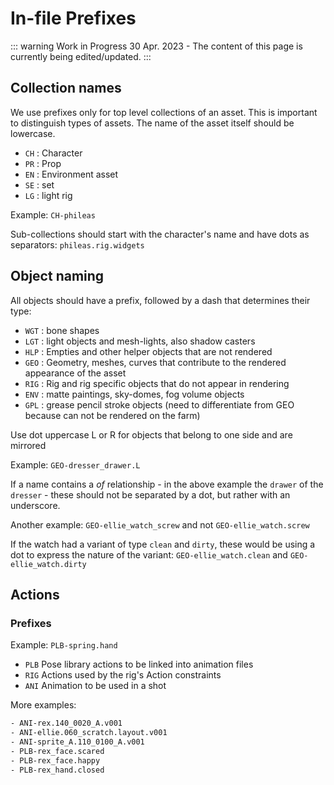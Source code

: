 # In-file Prefixes

::: warning Work in Progress
30 Apr. 2023 - The content of this page is currently being edited/updated.
:::

## Collection names

We use prefixes only for top level collections of an asset. This is important to distinguish types of assets. The name of the asset itself should be lowercase.

- `CH` : Character
- `PR` : Prop
- `EN` : Environment asset
- `SE` : set
- `LG` : light rig

Example: `CH-phileas`

Sub-collections should start with the character's name and have dots as separators: `phileas.rig.widgets`

## Object naming

All objects should have a prefix, followed by a dash that determines their type:

- `WGT` : bone shapes
- `LGT` : light objects and mesh-lights, also shadow casters
- `HLP` : Empties and other helper objects that are not rendered
- `GEO` : Geometry, meshes, curves that contribute to the rendered appearance of the asset
- `RIG` : Rig and rig specific objects that do not appear in rendering
- `ENV` : matte paintings, sky-domes, fog volume objects
- `GPL` : grease pencil stroke objects (need to differentiate from GEO because can not be rendered on the farm)

Use dot uppercase L or R for objects that belong to one side and are mirrored 

Example: `GEO-dresser_drawer.L`

If a name contains a *of* relationship - in the above example the `drawer` of the `dresser` - these should not be separated by a dot, but rather with an underscore.

Another example: `GEO-ellie_watch_screw` and not `GEO-ellie_watch.screw`

If the watch had a variant of type `clean` and `dirty`, these would be using a dot to express the nature of the variant: `GEO-ellie_watch.clean` and `GEO-ellie_watch.dirty` 

## Actions

### Prefixes

Example: `PLB-spring.hand`

- `PLB` Pose library actions to be linked into animation files
- `RIG` Actions used by the rig's Action constraints
- `ANI` Animation to be used in a shot

More examples:

```txt
- ANI-rex.140_0020_A.v001
- ANI-ellie.060_scratch.layout.v001
- ANI-sprite_A.110_0100_A.v001
- PLB-rex_face.scared
- PLB-rex_face.happy
- PLB-rex_hand.closed
```
